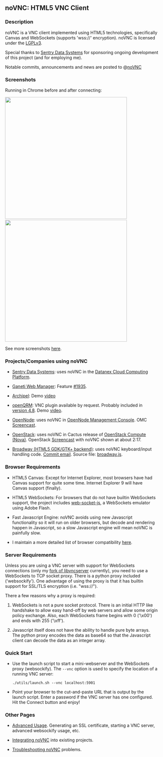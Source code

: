## noVNC: HTML5 VNC Client


### Description

noVNC is a VNC client implemented using HTML5 technologies,
specifically Canvas and WebSockets (supports 'wss://' encryption).
noVNC is licensed under the
[LGPLv3](http://www.gnu.org/licenses/lgpl.html).

Special thanks to [Sentry Data Systems](http://www.sentryds.com) for
sponsoring ongoing development of this project (and for employing me).

Notable commits, announcements and news are posted to
@<a href="http://www.twitter.com/noVNC">noVNC</a>


### Screenshots

Running in Chrome before and after connecting:

<img src="http://kanaka.github.com/noVNC/img/noVNC-1.jpg" width=400>&nbsp;<img src="http://kanaka.github.com/noVNC/img/noVNC-2.jpg" width=400>

See more screenshots <a href="http://kanaka.github.com/noVNC/screenshots.html">here</a>.


### Projects/Companies using noVNC

* [Sentry Data Systems](http://www.sentryds.com): uses noVNC in the
  [Datanex Cloud Computing Platform](http://www.sentryds.com/products/datanex/).

* [Ganeti Web Manager](http://code.osuosl.org/projects/ganeti-webmgr):
  Feature [#1935](http://code.osuosl.org/issues/1935).

* [Archipel](http://archipelproject.org):
  Demo [video](http://antoinemercadal.fr/archipelblog/wp-content/themes/ArchipelWPTemplate/video_youtube.php?title=VNC%20Demonstration&id=te_bzW574Zo)

* [openQRM](http://www.openqrm.com/): VNC plugin available
  by request. Probably included in [version
  4.8](http://www.openqrm.com/?q=node/15). Demo
  [video](http://www.openqrm-enterprise.com/news/details/article/remote-vm-console-plugin-available.html).

* [OpenNode](http://www.opennodecloud.com/): uses noVNC in
  [OpenNode Management Console](http://opennode.activesys.org/about/software-included-in-opennode/).
  OMC [Screencast](http://opennode.activesys.org/about/opennode-management-console-screencast/).

* [OpenStack](http://www.openstack.org): uses noVNC in Cactus release
  of [OpenStack Compute (Nova)](http://nova.openstack.org/runnova/vncconsole.html).
  OpenStack [Screencast](http://player.vimeo.com/video/20787736?autoplay=1) with noVNC shown at about 2:17.

* [Broadway (HTML5 GDK/GTK+ backend)](http://blogs.gnome.org/alexl/2011/03/15/gtk-html-backend-update/):
  uses noVNC keyboard/input handling code.
  [Commit email](http://mail.gnome.org/archives/commits-list/2011-April/msg06623.html). Source file: [broadway.js](http://git.gnome.org/browse/gtk+/tree/gdk/broadway/broadway.js).

### Browser Requirements

* HTML5 Canvas: Except for Internet Explorer, most
  browsers have had Canvas support for quite some time. Internet
  Explorer 9 will have Canvas support (finally).

* HTML5 WebSockets: For browsers that do not have builtin
  WebSockets support, the project includes
  <a href="http://github.com/gimite/web-socket-js">web-socket-js</a>,
  a WebSockets emulator using Adobe Flash.

* Fast Javascript Engine: noVNC avoids using new Javascript
  functionality so it will run on older browsers, but decode and
  rendering happen in Javascript, so a slow Javascript engine will
  mean noVNC is painfully slow.

* I maintain a more detailed list of browser compatibility <a
  href="https://github.com/kanaka/noVNC/wiki/Browser-support">here</a>.


### Server Requirements

Unless you are using a VNC server with support for WebSockets
connections (only my [fork of libvncserver](http://github.com/kanaka/libvncserver)
currently), you need to use a WebSockets to TCP socket proxy. There is
a python proxy included ('websockify'). One advantage of using the
proxy is that it has builtin support for SSL/TLS encryption (i.e.
"wss://").

There a few reasons why a proxy is required:

  1. WebSockets is not a pure socket protocol. There is an initial HTTP
     like handshake to allow easy hand-off by web servers and allow
     some origin policy exchange. Also, each WebSockets frame begins
     with 0 ('\x00') and ends with 255 ('\xff').

  2. Javascript itself does not have the ability to handle pure byte
     arrays. The python proxy encodes the data as base64 so that the
     Javascript client can decode the data as an integer array.


### Quick Start

* Use the launch script to start a mini-webserver and the WebSockets
  proxy (websockify). The `--vnc` option is used to specify the location of
  a running VNC server:

    `./utils/launch.sh --vnc localhost:5901`

* Point your browser to the cut-and-paste URL that is output by the
  launch script. Enter a password if the VNC server has one
  configured. Hit the Connect button and enjoy!


### Other Pages

* [Advanced Usage](https://github.com/kanaka/noVNC/wiki/Advanced-usage). Generating an SSL
  certificate, starting a VNC server, advanced websockify usage, etc.

* [Integrating noVNC](https://github.com/kanaka/noVNC/wiki/Integration) into existing projects.

* [Troubleshooting noVNC](https://github.com/kanaka/noVNC/wiki/Troubleshooting) problems.


